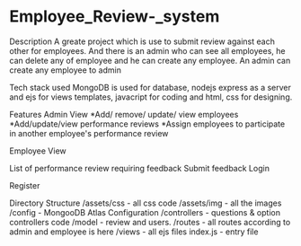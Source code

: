 # Employee_Review-_system

Description
A greate project which is use to submit review against each other for employees. And there is an admin who can see all employees, he can delete any of employee and he can create any employee. An admin can create any employee to admin

Tech stack used
MongoDB is used for database, nodejs express as a server and ejs for views templates, javacript for coding and html, css for designing.

Features
Admin View *Add/ remove/ update/ view employees *Add/update/view performance reviews *Assign employees to participate in another employee's performance review

Employee View

List of performance review requiring feedback
Submit feedback
Login

Register

Directory Structure
/assets/css - all css code
/assets/img - all the images
/config - MongooDB Atlas Configuration
/controllers - questions & option controllers code
/model - review and users.
/routes - all routes according to admin and employee is here
/views - all ejs files
index.js - entry file
